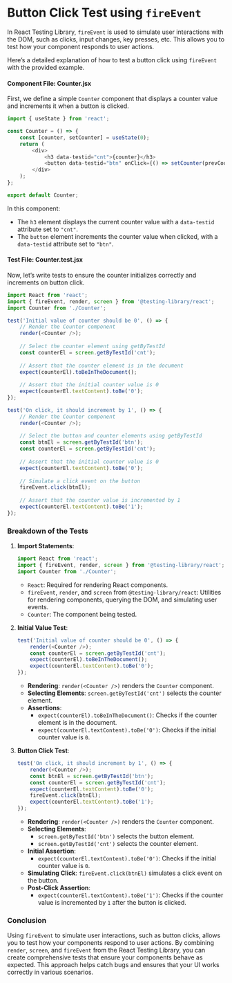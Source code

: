 # Button Click Test using `fireEvent`

In React Testing Library, `fireEvent` is used to simulate user interactions with the DOM, such as clicks, input changes, key presses, etc. This allows you to test how your component responds to user actions.

Here’s a detailed explanation of how to test a button click using `fireEvent` with the provided example.

#### Component File: Counter.jsx

First, we define a simple `Counter` component that displays a counter value and increments it when a button is clicked.

```javascript
import { useState } from 'react';

const Counter = () => {
    const [counter, setCounter] = useState(0);
    return (
        <div>
            <h3 data-testid="cnt">{counter}</h3>
            <button data-testid="btn" onClick={() => setCounter(prevCounter => prevCounter + 1)}>Increment</button>
        </div>
    );
};

export default Counter;
```

In this component:
- The `h3` element displays the current counter value with a `data-testid` attribute set to `"cnt"`.
- The `button` element increments the counter value when clicked, with a `data-testid` attribute set to `"btn"`.

#### Test File: Counter.test.jsx

Now, let’s write tests to ensure the counter initializes correctly and increments on button click.

```javascript
import React from 'react';
import { fireEvent, render, screen } from '@testing-library/react';
import Counter from './Counter';

test('Initial value of counter should be 0', () => {
    // Render the Counter component
    render(<Counter />);
    
    // Select the counter element using getByTestId
    const counterEl = screen.getByTestId('cnt');
    
    // Assert that the counter element is in the document
    expect(counterEl).toBeInTheDocument();
    
    // Assert that the initial counter value is 0
    expect(counterEl.textContent).toBe('0');
});

test('On click, it should increment by 1', () => {
    // Render the Counter component
    render(<Counter />);
    
    // Select the button and counter elements using getByTestId
    const btnEl = screen.getByTestId('btn');
    const counterEl = screen.getByTestId('cnt');
    
    // Assert that the initial counter value is 0
    expect(counterEl.textContent).toBe('0');
    
    // Simulate a click event on the button
    fireEvent.click(btnEl);
    
    // Assert that the counter value is incremented by 1
    expect(counterEl.textContent).toBe('1');
});
```

### Breakdown of the Tests

1. **Import Statements**:
   ```javascript
   import React from 'react';
   import { fireEvent, render, screen } from '@testing-library/react';
   import Counter from './Counter';
   ```

   - `React`: Required for rendering React components.
   - `fireEvent`, `render`, and `screen` from `@testing-library/react`: Utilities for rendering components, querying the DOM, and simulating user events.
   - `Counter`: The component being tested.

2. **Initial Value Test**:
   ```javascript
   test('Initial value of counter should be 0', () => {
       render(<Counter />);
       const counterEl = screen.getByTestId('cnt');
       expect(counterEl).toBeInTheDocument();
       expect(counterEl.textContent).toBe('0');
   });
   ```

   - **Rendering**: `render(<Counter />)` renders the `Counter` component.
   - **Selecting Elements**: `screen.getByTestId('cnt')` selects the counter element.
   - **Assertions**:
     - `expect(counterEl).toBeInTheDocument()`: Checks if the counter element is in the document.
     - `expect(counterEl.textContent).toBe('0')`: Checks if the initial counter value is `0`.

3. **Button Click Test**:
   ```javascript
   test('On click, it should increment by 1', () => {
       render(<Counter />);
       const btnEl = screen.getByTestId('btn');
       const counterEl = screen.getByTestId('cnt');
       expect(counterEl.textContent).toBe('0');
       fireEvent.click(btnEl);
       expect(counterEl.textContent).toBe('1');
   });
   ```

   - **Rendering**: `render(<Counter />)` renders the `Counter` component.
   - **Selecting Elements**: 
     - `screen.getByTestId('btn')` selects the button element.
     - `screen.getByTestId('cnt')` selects the counter element.
   - **Initial Assertion**:
     - `expect(counterEl.textContent).toBe('0')`: Checks if the initial counter value is `0`.
   - **Simulating Click**: `fireEvent.click(btnEl)` simulates a click event on the button.
   - **Post-Click Assertion**:
     - `expect(counterEl.textContent).toBe('1')`: Checks if the counter value is incremented by `1` after the button is clicked.

### Conclusion

Using `fireEvent` to simulate user interactions, such as button clicks, allows you to test how your components respond to user actions. By combining `render`, `screen`, and `fireEvent` from the React Testing Library, you can create comprehensive tests that ensure your components behave as expected. This approach helps catch bugs and ensures that your UI works correctly in various scenarios.